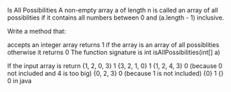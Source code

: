 Is All Possibilities A non-empty array a of length n is called an array of all possiblities if it contains all numbers between 0 and (a.length - 1) inclusive.

Write a method that:

accepts an integer array returns 1 if the array is an array of all possiblities otherwise it returns 0 The function signature is int isAllPossibilities(int[] a)

If the input array is return {1, 2, 0, 3} 1 {3, 2, 1, 0} 1 {1, 2, 4, 3} 0 (because 0 not included and 4 is too big) {0, 2, 3} 0 (because 1 is not included) {0} 1 {} 0 in java